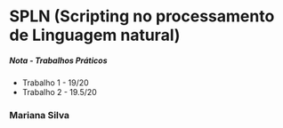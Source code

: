 # SPLN (Scripting no processamento de Linguagem natural)


##### Nota - Trabalhos Práticos


- Trabalho 1 - 19/20
- Trabalho 2 - 19.5/20


### Mariana Silva


